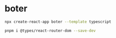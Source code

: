 # boter
```bash
npx create-react-app boter --template typescript
```

```bash
pnpm i @types/react-router-dom --save-dev
```
